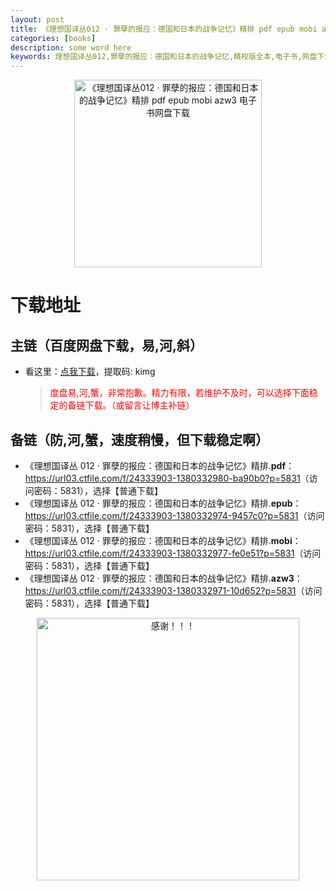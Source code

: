 ```yaml
---
layout: post
title: 《理想国译丛012 · 罪孽的报应：德国和日本的战争记忆》精排 pdf epub mobi azw3 电子书网盘下载
categories: [books]
description: some word here
keywords: 理想国译丛012,罪孽的报应：德国和日本的战争记忆,精校版全本,电子书,网盘下载
---
```


<div align="center"><img src="https://qweree.cn/wp-content/uploads/2024/10/li-xiang-guo-012.jpg" alt="《理想国译丛012 · 罪孽的报应：德国和日本的战争记忆》精排 pdf epub mobi azw3 电子书网盘下载" width="300px" height="auto"></div>

# 下载地址

## 主链（百度网盘下载，易,河,斜）

- 看这里：[点我下载](https://pan.baidu.com/s/1iMXUbSbtZQZjDcqDmnWUyw?pwd=kimg)，提取码: kimg

  > <p style="color:red" >度盘易,河,蟹，非常抱歉。精力有限，若维护不及时，可以选择下面稳定的备链下载。（或留言让博主补链）</p>

## 备链（防,河,蟹，速度稍慢，但下载稳定啊）

- 《理想国译丛 012 · 罪孽的报应：德国和日本的战争记忆》精排.**pdf**：<https://url03.ctfile.com/f/24333903-1380332980-ba90b0?p=5831>（访问密码：5831），选择【普通下载】
- 《理想国译丛 012 · 罪孽的报应：德国和日本的战争记忆》精排.**epub**：<https://url03.ctfile.com/f/24333903-1380332974-9457c0?p=5831>（访问密码：5831），选择【普通下载】
- 《理想国译丛 012 · 罪孽的报应：德国和日本的战争记忆》精排.**mobi**：<https://url03.ctfile.com/f/24333903-1380332977-fe0e51?p=5831>（访问密码：5831），选择【普通下载】
- 《理想国译丛 012 · 罪孽的报应：德国和日本的战争记忆》精排.**azw3**：<https://url03.ctfile.com/f/24333903-1380332971-10d652?p=5831>（访问密码：5831），选择【普通下载】

<div align="center"><img src="https://pic.imgdb.cn/item/661246bf68eb935713c7f81c.gif" alt="感谢！！！" width="420px" height="auto"/></div>
